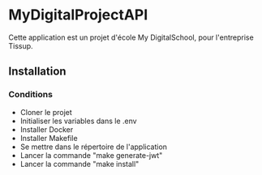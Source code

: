 # MyDigitalProjectAPI

Cette application est un projet d'école My DigitalSchool, pour l'entreprise Tissup.

## Installation

### Conditions

-   Cloner le projet
-   Initialiser les variables dans le .env
-   Installer Docker
-   Installer Makefile
-   Se mettre dans le répertoire de l'application
-   Lancer la commande "make generate-jwt"
-   Lancer la commande "make install"
